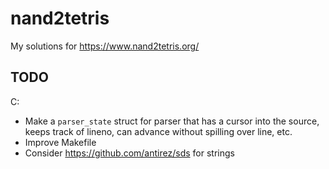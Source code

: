 # nand2tetris

My solutions for https://www.nand2tetris.org/

## TODO

C:
- Make a `parser_state` struct for parser that has a cursor into the source,
  keeps track of lineno, can advance without spilling over line, etc.
- Improve Makefile
- Consider https://github.com/antirez/sds for strings
